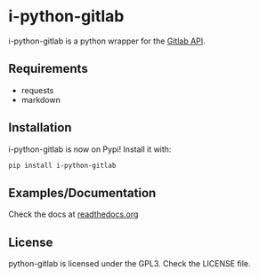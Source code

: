 # i-python-gitlab

i-python-gitlab is a python wrapper for the [Gitlab API](https://github.com/gitlabhq/gitlabhq/tree/master/doc/api).

## Requirements

- requests
- markdown

## Installation

i-python-gitlab is now on Pypi! Install it with:

```bash
pip install i-python-gitlab
```

## Examples/Documentation

Check the docs at [readthedocs.org](http://python-gitlab.readthedocs.org)

## License

python-gitlab is licensed under the GPL3. Check the LICENSE file.
